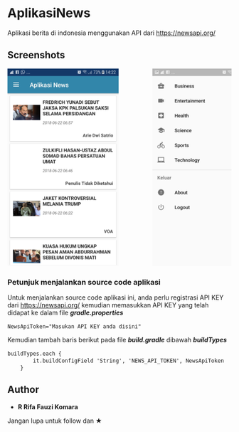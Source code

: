 # AplikasiNews

Aplikasi berita di indonesia menggunakan API dari https://newsapi.org/


## Screenshots

<pre>
<img src="Screenshot/Screenshot_20180622-142258.jpg" width="250" height="444">         <img src="Screenshot/Screenshot_20180622-142309.jpg" width="250" height="444">         <img src="Screenshot/Screenshot_20180622-142318.jpg" width="250" height="444">         <img src="Screenshot/Screenshot_20180622-142403.jpg" width="250" height="444">
</pre>


### Petunjuk menjalankan source code aplikasi
Untuk menjalankan source code aplikasi ini, anda perlu registrasi API KEY dari https://newsapi.org/
kemudian memasukkan API KEY yang telah didapat ke dalam file ***gradle.properties***

```
NewsApiToken="Masukan API KEY anda disini"
```

Kemudian tambah baris berikut pada file ***build.gradle*** dibawah ***buildTypes***

```
buildTypes.each {
        it.buildConfigField 'String', 'NEWS_API_TOKEN', NewsApiToken
    }
```

## Author

* **R Rifa Fauzi Komara**

Jangan lupa untuk follow dan ★

